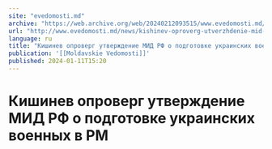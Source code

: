 ```yaml
---
site: "evedomosti.md"
archive: "https://web.archive.org/web/20240212093515/www.evedomosti.md/news/kishinev-oproverg-utverzhdenie-mid-rf-o-podgotovke-ukrainski"
url: "http://www.evedomosti.md/news/kishinev-oproverg-utverzhdenie-mid-rf-o-podgotovke-ukrainski"
language: ru
title: "Кишинев опроверг утверждение МИД РФ о подготовке украинских военных в РМ"
publication: '[[Moldavskie Vedomosti]]'
published: 2024-01-11T15:20
---
```


# Кишинев опроверг утверждение МИД РФ о подготовке украинских военных в РМ

